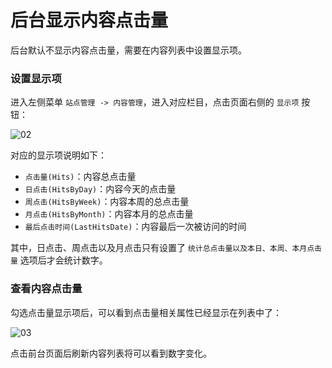 # 后台显示内容点击量

后台默认不显示内容点击量，需要在内容列表中设置显示项。

### 设置显示项

进入左侧菜单 `站点管理 -> 内容管理`，进入对应栏目，点击页面右侧的 `显示项` 按钮：

![02](/assets/img/plugin/hints/02.png)

对应的显示项说明如下：

* `点击量(Hits)`：内容总点击量
* `日点击(HitsByDay)`：内容今天的点击量
* `周点击(HitsByWeek)`：内容本周的总点击量
* `月点击(HitsByMonth)`：内容本月的总点击量
* `最后点击时间(LastHitsDate)`：内容最后一次被访问的时间

其中，日点击、周点击以及月点击只有设置了 `统计总点击量以及本日、本周、本月点击量` 选项后才会统计数字。

### 查看内容点击量

勾选点击量显示项后，可以看到点击量相关属性已经显示在列表中了：

![03](/assets/img/plugin/hints/03.png)

点击前台页面后刷新内容列表将可以看到数字变化。